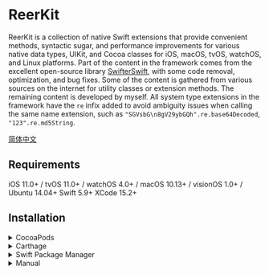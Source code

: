 # ReerKit
ReerKit is a collection of native Swift extensions that provide convenient methods, syntactic sugar, and performance improvements for various native data types, UIKit, and Cocoa classes for iOS, macOS, tvOS, watchOS, and Linux platforms.
Part of the content in the framework comes from the excellent open-source library [SwifterSwift](https://github.com/SwifterSwift/SwifterSwift), with some code removal, optimization, and bug fixes. Some of the content is gathered from various sources on the internet for utility classes or extension methods. The remaining content is developed by myself. All system type extensions in the framework have the `re` infix added to avoid ambiguity issues when calling the same name extension, such as `"SGVsbG\n8gV29ybGQh".re.base64Decoded`, `"123".re.md5String`.

[简体中文](README_CN.md)

## Requirements
iOS 11.0+ / tvOS 11.0+ / watchOS 4.0+ / macOS 10.13+ / visionOS 1.0+ / Ubuntu 14.04+
Swift 5.9+
XCode 15.2+

## Installation

<details>
<summary>CocoaPods</summary>
</br>
<p>To integrate ReerKit into your Xcode project using <a href="http://cocoapods.org">CocoaPods</a>, specify it in your `Podfile`:</p>
<h4>- Integrate all extensions (recommended):</h4>
<pre><code class="ruby language-ruby">pod 'ReerKit'</code></pre>
</code></pre>
</details>

<details>
<summary>Carthage</summary>
</br>
<p>To integrate ReerKit into your Xcode project using <a href="https://github.com/Carthage/Carthage">Carthage</a>, specify it in your `Cartfile`:</p>
<pre><code class="ogdl language-ogdl">github "ReerKit/ReerKit" ~> 1.0.29
</code></pre>
</details>

<details>
<summary>Swift Package Manager</summary>
</br>
<p>You can use <a href="https://swift.org/package-manager">Swift Package Manager</a> to install ReerKit by adding the proper description in your `Package.swift` file:</p>
<pre><code class="swift language-swift">import PackageDescription
let package = Package(
    name: "YOUR_PROJECT_NAME",
    targets: [],
    dependencies: [
        .package(url: "https://github.com/reers/ReerKit.git", from: "1.0.29")
    ]
)
</code></pre>
<p>Next, add `ReerKit` to your targets dependencies as shown below:</p>
<pre><code class="swift language-swift">.target(
    name: "YOUR_TARGET_NAME",
    dependencies: [
        "ReerKit",
    ]
),</code></pre>
<p>Then run `swift package update`.</p>
<p>Please note that <a href="https://swift.org/package-manager">Swift Package Manager</a> does not support building for iOS/tvOS/macOS/watchOS applications.</p>
</details>

<details>
<summary>Manual</summary>
</br>
<p>Add the <a href="https://github.com/reers/ReerKit/tree/main/Sources">ReerKit</a> folder to your Xcode project to use all extensions or specific extensions.</p>
</details>
